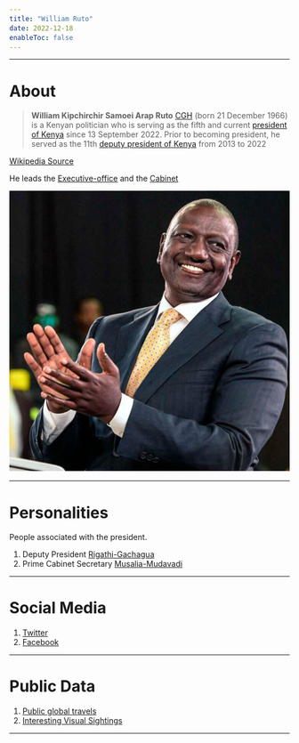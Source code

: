 ```yaml
---
title: "William Ruto"
date: 2022-12-18
enableToc: false
---
```

---
# About 

>**William Kipchirchir Samoei Arap Ruto** [CGH](https://en.wikipedia.org/wiki/Order_of_the_Golden_Heart_(Kenya) "Order of the Golden Heart (Kenya)") (born 21 December 1966) is a Kenyan politician who is serving as the fifth and current [president of Kenya](https://en.wikipedia.org/wiki/President_of_Kenya "President of Kenya") since 13 September 2022. Prior to becoming president, he served as the 11th [deputy president of Kenya](https://en.wikipedia.org/wiki/Deputy_President_of_Kenya "Deputy President of Kenya") from 2013 to 2022

[Wikipedia Source](https://en.wikipedia.org/wiki/William_Ruto)

He leads the [Executive-office](notes/Executive-office.md) and the [Cabinet](notes/Cabinet.md)

![President Ruto|300](_assets/williamRuto.jpeg)

---
# Personalities 

People associated with the president. 

1. Deputy President [Rigathi-Gachagua](notes/Rigathi-Gachagua.md)
2. Prime Cabinet Secretary [Musalia-Mudavadi](notes/Musalia-Mudavadi.md)

---
# Social Media

1. [Twitter](https://twitter.com/WilliamsRuto)
2. [Facebook](https://www.facebook.com/williamsamoei)

---
# Public Data

1. [Public global travels](notes/Ruto-Locations.md)
2. [Interesting Visual Sightings](notes/Ruto-Sightings.md)

---

